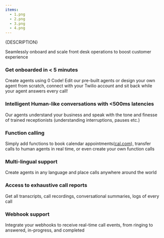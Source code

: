 ```yaml
---
items:
  - 1.png
  - 2.png
  - 3.png
  - 4.png
---
```


{DESCRIPTION}

Seamlessly onboard and scale front desk operations to boost customer experience

### Get onboarded in < 5 minutes

Create agents using 0 Code! Edit our pre-built agents or design your own agent from scratch, connect with your Twilio account and sit back while your agent answers every call!

### Intelligent Human-like conversations with <500ms latencies

Our agents understand your business and speak with the tone and finesse of trained receptionists (understanding interruptions, pauses etc.)

### Function calling

Simply add functions to book calendar appointments([cal.com](https://cal.com)), transfer calls to human agents in real time, or even create your own function calls

### Multi-lingual support

Create agents in any language and place calls anywhere around the world

### Access to exhaustive call reports

Get all transcripts, call recordings, conversational summaries, logs of every call

### Webhook support

Integrate your webhooks to receive real-time call events, from ringing to answered, in-progress, and completed
